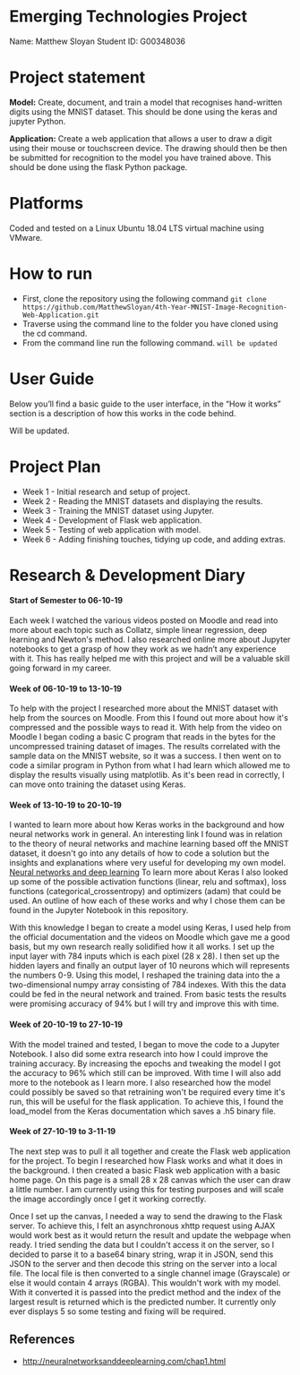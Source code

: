# Emerging Technologies Project

Name: Matthew Sloyan
Student ID: G00348036

# Project statement
**Model:** Create, document, and train a model that recognises hand-written digits using the MNIST dataset. This should be done using the keras and jupyter Python.

**Application:** Create a web application that allows a user to draw a digit using their mouse or touchscreen device. The drawing should then be then be submitted for recognition to the model you have trained above. This should be done using the flask Python package.

# Platforms
Coded and tested on a Linux Ubuntu 18.04 LTS virtual machine using VMware.

# How to run
* First, clone the repository using the following command `git clone https://github.com/MatthewSloyan/4th-Year-MNIST-Image-Recognition-Web-Application.git` 
* Traverse using the command line to the folder you have cloned using the cd command.
* From the command line run the following command. `will be updated`

# User Guide
Below you’ll find a basic guide to the user interface, in the “How it works” section is a description of how this works in the code behind.

Will be updated.

# Project Plan
* Week 1 - Initial research and setup of project.
* Week 2 - Reading the MNIST datasets and displaying the results.
* Week 3 - Training the MNIST dataset using Jupyter.
* Week 4 - Development of Flask web application.	
* Week 5 - Testing of web application with model.
* Week 6 - Adding finishing touches, tidying up code, and adding extras.

# Research & Development Diary

#### Start of Semester to 06-10-19
Each week I watched the various videos posted on Moodle and read into more about each topic such as Collatz, simple linear regression, deep learning and Newton's method. I also researched online more about Jupyter notebooks to get a grasp of how they work as we hadn’t any experience with it. This has really helped me with this project and will be a valuable skill going forward in my career. 

#### Week of 06-10-19 to 13-10-19
To help with the project I researched more about the MNIST dataset with help from the sources on Moodle. From this I found out more about how it's compressed and the possible ways to read it. With help from the video on Moodle I began coding a basic C program that reads in the bytes for the uncompressed training dataset of images. The results correlated with the sample data on the MNIST website, so it was a success. I then went on to code a similar program in Python from what I had learn which allowed me to display the results visually using matplotlib. As it's been read in correctly, I can move onto training the dataset using Keras.

#### Week of 13-10-19 to 20-10-19
I wanted to learn more about how Keras works in the background and how neural networks work in general. An interesting link I found was in relation to the theory of neural networks and machine learning based off the MNIST dataset, it doesn't go into any details of how to code a solution but the insights and explanations where very useful for developing my own model. [Neural networks and deep learning][1] To learn more about Keras I also looked up some of the possible activation functions (linear, relu and softmax), loss functions (categorical_crossentropy) and optimizers (adam) that could be used. An outline of how each of these works and why I chose them can be found in the Jupyter Notebook in this repository. 

With this knowledge I began to create a model using Keras, I used help from the official documentation and the videos on Moodle which gave me a good basis, but my own research really solidified how it all works. I set up the input layer with 784 inputs which is each pixel (28 x 28). I then set up the hidden layers and finally an output layer of 10 neurons which will represents the numbers 0-9. Using this model, I reshaped the training data into the a two-dimensional numpy array consisting of 784 indexes. With this the data could be fed in the neural network and trained. From basic tests the results were promising accuracy of 94% but I will try and improve this with time.

#### Week of 20-10-19 to 27-10-19
With the model trained and tested, I began to move the code to a Jupyter Notebook. I also did some extra research into how I could improve the training accuracy. By increasing the epochs and tweaking the model I got the accuracy to 96% which still can be improved. With time I will also add more to the notebook as I learn more. I also researched how the model could possibly be saved so that retraining won't be required every time it's run, this will be useful for the flask application. To achieve this, I found the load_model from the Keras documentation which saves a .h5 binary file.

#### Week of 27-10-19 to 3-11-19
The next step was to pull it all together and create the Flask web application for the project. To begin I researched how Flask works and what it does in the background. I then created a basic Flask web application with a basic home page. On this page is a small 28 x 28 canvas which the user can draw a little number. I am currently using this for testing purposes and will scale the image accordingly once I get it working correctly. 

Once I set up the canvas, I needed a way to send the drawing to the Flask server. To achieve this, I felt an asynchronous xhttp request using AJAX would work best as it would return the result and update the webpage when ready. I tried sending the data but I couldn't access it on the server, so I decided to parse it to a base64 binary string, wrap it in JSON, send this JSON to the server and then decode this string on the server into a local file. The local file is then converted to a single channel image (Grayscale) or else it would contain 4 arrays (RGBA). This wouldn't work with my model. With it converted it is passed into the predict method and the index of the largest result is returned which is the predicted number. It currently only ever displays 5 so some testing and fixing will be required.

## References 
* http://neuralnetworksanddeeplearning.com/chap1.html

[1]: http://neuralnetworksanddeeplearning.com/chap1.html
